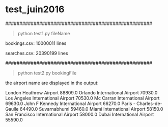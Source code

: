 # test_juin2016
####################################################

> python test1.py fileName

bookings.csv: 10000011 lines

searches.csv: 20390199 lines

####################################################
> python test2.py bookingFile

the airport name are displayed in the output:

London Heathrow Airport 88809.0
Orlando International Airport 70930.0
Los Angeles International Airport 70530.0
Mc Carran International Airport 69630.0
John F Kennedy International Airport 66270.0
Paris - Charles-de-Gaulle 64490.0
Suvarnabhumi 59460.0
Miami International Airport 58150.0
San Francisco International Airport 58000.0
Dubai International Airport 55590.0
